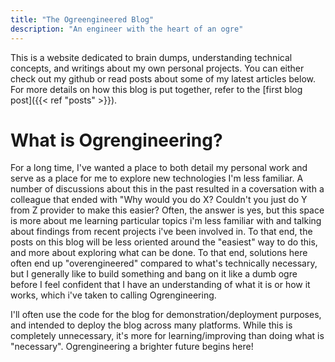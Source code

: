 ```yaml
---
title: "The Ogreengineered Blog"
description: "An engineer with the heart of an ogre"
---
```


This is a website dedicated to brain dumps, understanding technical concepts, and writings about my own personal projects. You can either check out my github or read posts about some of my latest articles below. For more details on how this blog is put together, refer to the [first blog post]({{< ref "posts" >}}).

# What is Ogrengineering?

For a long time, I've wanted a place to both detail my personal work and serve as a place for me to explore new technologies I'm less familiar. A number of discussions about this in the past resulted in a coversation with a colleague that ended with "Why would you do X? Couldn't you just do Y from Z provider to make this easier? Often, the answer is yes, but this space is more about me learning particular topics i'm less familiar with and talking about findings from recent projects i've been involved in. To that end, the posts on this blog will be less oriented around the "easiest" way to do this, and more about exploring what can be done. To that end, solutions here often end up "overengineered" compared to what's technically necessary, but I generally like to build something and bang on it like a dumb ogre before I feel confident that I have an understanding of what it is or how it works, which i've taken to calling Ogrengineering.

I'll often use the code for the blog for demonstration/deployment purposes, and intended to deploy the blog across many platforms. While this is completely unnecessary, it's more for learning/improving than doing what is "necessary". Ogrengineering a brighter future begins here!
